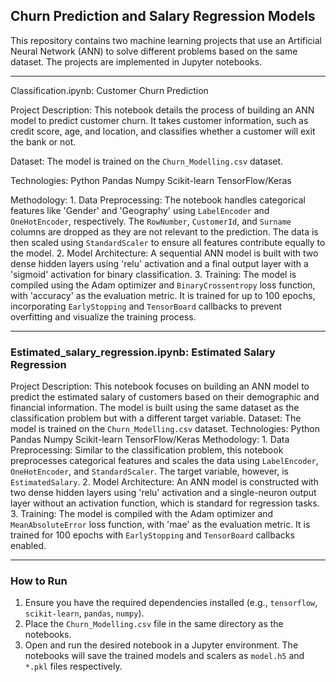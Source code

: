 ## Churn Prediction and Salary Regression Models

This repository contains two machine learning projects that use an Artificial Neural Network (ANN) to solve different problems based on the same dataset. The projects are implemented in Jupyter notebooks.

---

Classification.ipynb: Customer Churn Prediction

Project Description: This notebook details the process of building an ANN model to predict customer churn. It takes customer information, such as credit score, age, and location, and classifies whether a customer will exit the bank or not.

Dataset: The model is trained on the `Churn_Modelling.csv` dataset.

Technologies:
    Python
    Pandas
    Numpy
    Scikit-learn
    TensorFlow/Keras

Methodology:
    1.  Data Preprocessing: The notebook handles categorical features like 'Gender' and 'Geography' using `LabelEncoder` and `OneHotEncoder`, respectively. The `RowNumber`, `CustomerId`, and `Surname` columns are dropped as they are not relevant to the prediction. The data is then scaled using `StandardScaler` to ensure all features contribute equally to the model.
    2.  Model Architecture: A sequential ANN model is built with two dense hidden layers using 'relu' activation and a final output layer with a 'sigmoid' activation for binary classification.
    3.  Training: The model is compiled using the Adam optimizer and `BinaryCrossentropy` loss function, with 'accuracy' as the evaluation metric. It is trained for up to 100 epochs, incorporating `EarlyStopping` and `TensorBoard` callbacks to prevent overfitting and visualize the training process.

---

### Estimated_salary_regression.ipynb: Estimated Salary Regression

Project Description: This notebook focuses on building an ANN model to predict the estimated salary of customers based on their demographic and financial information. The model is built using the same dataset as the classification problem but with a different target variable.
Dataset: The model is trained on the `Churn_Modelling.csv` dataset.
Technologies:
    Python
    Pandas
    Numpy
    Scikit-learn
    TensorFlow/Keras
Methodology:
    1.  Data Preprocessing: Similar to the classification problem, this notebook preprocesses categorical features and scales the data using `LabelEncoder`, `OneHotEncoder`, and `StandardScaler`. The target variable, however, is `EstimatedSalary`.
    2.  Model Architecture: An ANN model is constructed with two dense hidden layers using 'relu' activation and a single-neuron output layer without an activation function, which is standard for regression tasks.
    3.  Training: The model is compiled with the Adam optimizer and `MeanAbsoluteError` loss function, with 'mae' as the evaluation metric. It is trained for 100 epochs with `EarlyStopping` and `TensorBoard` callbacks enabled.

---

### How to Run

1.  Ensure you have the required dependencies installed (e.g., `tensorflow`, `scikit-learn`, `pandas`, `numpy`).
2.  Place the `Churn_Modelling.csv` file in the same directory as the notebooks.
3.  Open and run the desired notebook in a Jupyter environment. The notebooks will save the trained models and scalers as `model.h5` and `*.pkl` files respectively.
